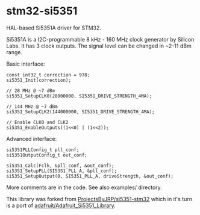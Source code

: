 # stm32-si5351

HAL-based Si5351A driver for STM32.

Si5351A is a I2C-programmable 8 kHz - 160 MHz clock generator by Silicon Labs. It has 3 clock outputs. The signal level can be changed in ~2-11 dBm range.

Basic interface:

```
const int32_t correction = 978;
si5351_Init(correction);

// 28 MHz @ ~7 dBm
si5351_SetupCLK0(28000000, SI5351_DRIVE_STRENGTH_4MA);

// 144 MHz @ ~7 dBm
si5351_SetupCLK2(144000000, SI5351_DRIVE_STRENGTH_4MA);

// Enable CLK0 and CLK2
si5351_EnableOutputs((1<<0) | (1<<2));
```

Advanced interface:

```
si5351PLLConfig_t pll_conf;
si5351OutputConfig_t out_conf;

si5351_Calc(Fclk, &pll_conf, &out_conf);
si5351_SetupPLL(SI5351_PLL_A, &pll_conf);
si5351_SetupOutput(0, SI5351_PLL_A, driveStrength, &out_conf);
```

More comments are in the code. See also examples/ directory.

This library was forked from [ProjectsByJRP/si5351-stm32](https://github.com/ProjectsByJRP/si5351-stm32) which in it's turn is a port of [adafruit/Adafruit_Si5351_Library](https://github.com/adafruit/Adafruit_Si5351_Library).
